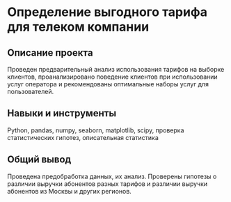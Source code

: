 # Определение выгодного тарифа для телеком компании
## Описание проекта
Проведен предварительный анализ использования тарифов на выборке клиентов, проанализировано поведение клиентов при использовании услуг оператора и рекомендованы оптимальные наборы услуг для пользователей. 

## Навыки и инструменты
Python, pandas, numpy, seaborn, matplotlib, scipy, проверка статистических гипотез, описательная статистика

## Общий вывод
Проведена предобработка данных, их анализ. Проверены гипотезы о различии выручки абонентов разных тарифов и различии выручки абонентов из Москвы и других регионов.
